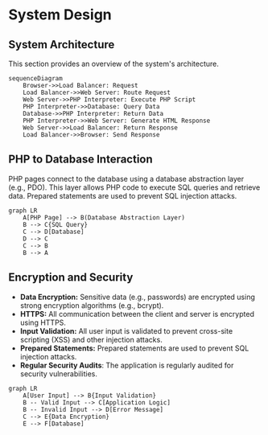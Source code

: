 # System Design

## System Architecture

This section provides an overview of the system's architecture.

```mermaid
sequenceDiagram
    Browser->>Load Balancer: Request
    Load Balancer->>Web Server: Route Request
    Web Server->>PHP Interpreter: Execute PHP Script
    PHP Interpreter->>Database: Query Data
    Database->>PHP Interpreter: Return Data
    PHP Interpreter->>Web Server: Generate HTML Response
    Web Server->>Load Balancer: Return Response
    Load Balancer->>Browser: Send Response
```

## PHP to Database Interaction

PHP pages connect to the database using a database abstraction layer (e.g., PDO). This layer allows PHP code to execute SQL queries and retrieve data. Prepared statements are used to prevent SQL injection attacks.

```mermaid
graph LR
    A[PHP Page] --> B(Database Abstraction Layer)
    B --> C{SQL Query}
    C --> D[Database]
    D --> C
    C --> B
    B --> A
```

## Encryption and Security

-   **Data Encryption:** Sensitive data (e.g., passwords) are encrypted using strong encryption algorithms (e.g., bcrypt).
-   **HTTPS:** All communication between the client and server is encrypted using HTTPS.
-   **Input Validation:** All user input is validated to prevent cross-site scripting (XSS) and other injection attacks.
-   **Prepared Statements:** Prepared statements are used to prevent SQL injection attacks.
-   **Regular Security Audits**: The application is regularly audited for security vulnerabilities.

```mermaid
graph LR
    A[User Input] --> B{Input Validation}
    B -- Valid Input --> C[Application Logic]
    B -- Invalid Input --> D[Error Message]
    C --> E{Data Encryption}
    E --> F[Database]
```